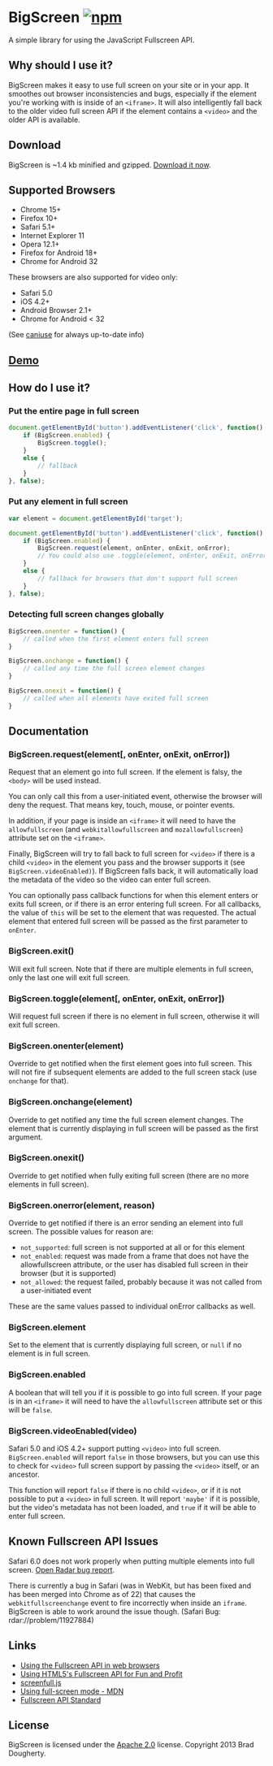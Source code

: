 # BigScreen [![npm](https://img.shields.io/npm/v/bigscreen.svg?maxAge=2592000)](https://www.npmjs.com/package/bigscreen)

A simple library for using the JavaScript Fullscreen API.


## Why should I use it?

BigScreen makes it easy to use full screen on your site or in your app. It smoothes out browser inconsistencies and bugs, especially if the element you're working with is inside of an `<iframe>`. It will also intelligently fall back to the older video full screen API if the element contains a `<video>` and the older API is available.


## Download

BigScreen is ~1.4 kb minified and gzipped. [Download it now](https://raw.github.com/bdougherty/BigScreen/master/bigscreen.min.js).


## Supported Browsers

* Chrome 15+
* Firefox 10+
* Safari 5.1+
* Internet Explorer 11
* Opera 12.1+
* Firefox for Android 18+
* Chrome for Android 32

These browsers are also supported for video only:

* Safari 5.0
* iOS 4.2+
* Android Browser 2.1+
* Chrome for Android < 32

(See [caniuse](http://caniuse.com/#feat=fullscreen) for always up-to-date info)


## [Demo](http://brad.is/coding/BigScreen/)


## How do I use it?

### Put the entire page in full screen

```js
document.getElementById('button').addEventListener('click', function() {
	if (BigScreen.enabled) {
		BigScreen.toggle();
	}
	else {
		// fallback
	}
}, false);
```

### Put any element in full screen

```js
var element = document.getElementById('target');

document.getElementById('button').addEventListener('click', function() {
	if (BigScreen.enabled) {
		BigScreen.request(element, onEnter, onExit, onError);
		// You could also use .toggle(element, onEnter, onExit, onError)
	}
	else {
		// fallback for browsers that don't support full screen
	}
}, false);
```

### Detecting full screen changes globally

```js
BigScreen.onenter = function() {
	// called when the first element enters full screen
}

BigScreen.onchange = function() {
	// called any time the full screen element changes
}

BigScreen.onexit = function() {
	// called when all elements have exited full screen
}
```


## Documentation

### BigScreen.request(element[, onEnter, onExit, onError])

Request that an element go into full screen. If the element is falsy, the `<body>` will be used instead.

You can only call this from a user-initiated event, otherwise the browser will deny the request. That means key, touch, mouse, or pointer events.

In addition, if your page is inside an `<iframe>` it will need to have the `allowfullscreen` (and `webkitallowfullscreen` and `mozallowfullscreen`) attribute set on the `<iframe>`.

Finally, BigScreen will try to fall back to full screen for `<video>` if there is a child `<video>` in the element you pass and the browser supports it (see `BigScreen.videoEnabled)`). If BigScreen falls back, it will automatically load the metadata of the video so the video can enter full screen.

You can optionally pass callback functions for when this element enters or exits full screen, or if there is an error entering full screen. For all callbacks, the value of `this` will be set to the element that was requested. The actual element that entered full screen will be passed as the first parameter to `onEnter`.

### BigScreen.exit()

Will exit full screen. Note that if there are multiple elements in full screen, only the last one will exit full screen.

### BigScreen.toggle(element[, onEnter, onExit, onError])

Will request full screen if there is no element in full screen, otherwise it will exit full screen.

### BigScreen.onenter(element)

Override to get notified when the first element goes into full screen. This will not fire if subsequent elements are added to the full screen stack (use `onchange` for that).

### BigScreen.onchange(element)

Override to get notified any time the full screen element changes. The element that is currently displaying in full screen will be passed as the first argument.

### BigScreen.onexit()

Override to get notified when fully exiting full screen (there are no more elements in full screen).

### BigScreen.onerror(element, reason)

Override to get notified if there is an error sending an element into full screen. The possible values for reason are:

* `not_supported`: full screen is not supported at all or for this element
* `not_enabled`: request was made from a frame that does not have the allowfullscreen attribute, or the user has disabled full screen in their browser (but it is supported)
* `not_allowed`: the request failed, probably because it was not called from a user-initiated event

These are the same values passed to individual onError callbacks as well.

### BigScreen.element

Set to the element that is currently displaying full screen, or `null` if no element is in full screen.

### BigScreen.enabled

A boolean that will tell you if it is possible to go into full screen. If your page is in an `<iframe>` it will need to have the `allowfullscreen` attribute set or this will be `false`.

### BigScreen.videoEnabled(video)

Safari 5.0 and iOS 4.2+ support putting `<video>` into full screen. `BigScreen.enabled` will report `false` in those browsers, but you can use this to check for `<video>` full screen support by passing the `<video>` itself, or an ancestor.

This function will report `false` if there is no child `<video>`, or if it is not possible to put a `<video>` in full screen. It will report `'maybe'` if it is possible, but the video's metadata has not been loaded, and `true` if it will be able to enter full screen.


## Known Fullscreen API Issues

Safari 6.0 does not work properly when putting multiple elements into full screen. [Open Radar bug report](http://openradar.appspot.com/radar?id=1878403).

There is currently a bug in Safari (was in WebKit, but has been fixed and has been merged into Chrome as of 22) that causes the `webkitfullscreenchange` event to fire incorrectly when inside an `iframe`. BigScreen is able to work around the issue though. (Safari Bug: rdar://problem/11927884)


## Links

* [Using the Fullscreen API in web browsers](http://hacks.mozilla.org/2012/01/using-the-fullscreen-api-in-web-browsers/)
* [Using HTML5's Fullscreen API for Fun and Profit](http://sorcery.smugmug.com/2012/06/06/using-html5s-fullscreen-api-for-fun-and-profit/)
* [screenfull.js](https://github.com/sindresorhus/screenfull.js)
* [Using full-screen mode - MDN](https://developer.mozilla.org/en/DOM/Using_full-screen_mode)
* [Fullscreen API Standard](http://fullscreen.spec.whatwg.org)


## License

BigScreen is licensed under the [Apache 2.0](http://www.apache.org/licenses/LICENSE-2.0) license. Copyright 2013 Brad Dougherty.
